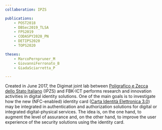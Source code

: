 ```yaml
---
collaboration: IPZS

publications:
    - POST2018
    - DBSec2019_TLSA
    - FPS2019 
    - CODASPY2020_PN
    - DETIPS2020
    - TOPS2020

theses:
    - MarcoPernpruner_M
    - GiovanniFerronato_B
    - GiadaSciarretta_P

---
```


Created in June 2017, the Digimat joint lab between [Poligrafico e Zecca dello Stato Italiano](http://www.ipzs.it/ext/index.html) (IPZS) and FBK-ICT performs research and innovation activities in digital identity solutions. One of the main goals is to investigate how the new (NFC-enabled) identity card ([Carta Identità Elettronica 3.0](http://www.ipzs.it/ext/carta_identita_elettronica_prodotti.html)) may be integrated in authentication and authorization solutions for digital or integrated digital-physical services. The idea is, on the one hand, to augment the level of assurance and, on the other hand, to improve the user experience of the security solutions using the identity card.